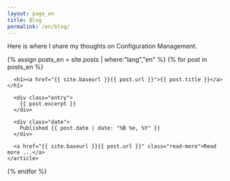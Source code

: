```yaml
---
layout: page_en
title: Blog
permalink: /en/blog/
---
```


Here is where I share my thoughts on Configuration Management.

<div class="posts">

  {% assign posts_en = site.posts | where:"lang","en" %}
  {% for post in posts_en %}
    <article class="post">

      <h1><a href="{{ site.baseurl }}{{ post.url }}">{{ post.title }}</a></h1>

      <div class="entry">
        {{ post.excerpt }}
      </div>

      <div class="date">
        Published {{ post.date | date: "%B %e, %Y" }}
      </div>

      <a href="{{ site.baseurl }}{{ post.url }}" class="read-more">Read more ...</a>
    </article>
  {% endfor %}
</div>